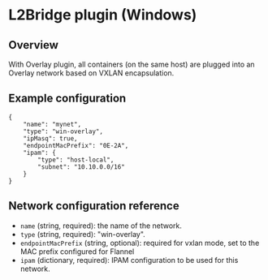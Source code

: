 # L2Bridge  plugin (Windows)

## Overview

With Overlay plugin, all containers (on the same host) are plugged into an Overlay network based on VXLAN encapsulation. 


## Example configuration
```
{
	"name": "mynet",
	"type": "win-overlay",
	"ipMasq": true,
	"endpointMacPrefix": "0E-2A",
	"ipam": {
		"type": "host-local",
		"subnet": "10.10.0.0/16"
	}
}
```

## Network configuration reference

* `name` (string, required): the name of the network.
* `type` (string, required): "win-overlay".
* `endpointMacPrefix` (string, optional): required for vxlan mode, set to the MAC prefix configured for Flannel  
* `ipam` (dictionary, required): IPAM configuration to be used for this network.
